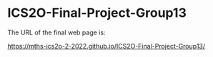 # ICS2O-Final-Project-Group13

The URL of the final web page is:

https://mths-ics2o-2-2022.github.io/ICS2O-Final-Project-Group13/
